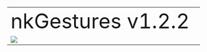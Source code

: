 <table align='center'>
<tr><td><font size='18px'>nkGestures v1.2.2</font><td><tr>
<tr><td><img src='http://nk-gesture.googlecode.com/svn-history/r18/tags/hint.jpg'><td><tr>
<table>